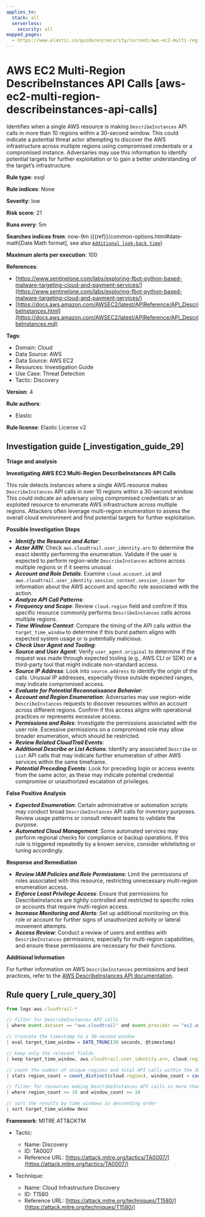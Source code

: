 ```yaml
---
applies_to:
  stack: all
  serverless:
    security: all
mapped_pages:
  - https://www.elastic.co/guide/en/security/current/aws-ec2-multi-region-describeinstances-api-calls.html
---
```


# AWS EC2 Multi-Region DescribeInstances API Calls [aws-ec2-multi-region-describeinstances-api-calls]

Identifies when a single AWS resource is making `DescribeInstances` API calls in more than 10 regions within a 30-second window. This could indicate a potential threat actor attempting to discover the AWS infrastructure across multiple regions using compromised credentials or a compromised instance. Adversaries may use this information to identify potential targets for further exploitation or to gain a better understanding of the target’s infrastructure.

**Rule type**: esql

**Rule indices**: None

**Severity**: low

**Risk score**: 21

**Runs every**: 5m

**Searches indices from**: now-9m ({{ref}}/common-options.html#date-math[Date Math format], see also [`Additional look-back time`](docs-content://solutions/security/detect-and-alert/create-detection-rule.md#rule-schedule))

**Maximum alerts per execution**: 100

**References**:

* [https://www.sentinelone.com/labs/exploring-fbot-python-based-malware-targeting-cloud-and-payment-services/](https://www.sentinelone.com/labs/exploring-fbot-python-based-malware-targeting-cloud-and-payment-services/)
* [https://docs.aws.amazon.com/AWSEC2/latest/APIReference/API_DescribeInstances.html](https://docs.aws.amazon.com/AWSEC2/latest/APIReference/API_DescribeInstances.md)

**Tags**:

* Domain: Cloud
* Data Source: AWS
* Data Source: AWS EC2
* Resources: Investigation Guide
* Use Case: Threat Detection
* Tactic: Discovery

**Version**: 4

**Rule authors**:

* Elastic

**Rule license**: Elastic License v2

## Investigation guide [_investigation_guide_29]

**Triage and analysis**

**Investigating AWS EC2 Multi-Region DescribeInstances API Calls**

This rule detects instances where a single AWS resource makes `DescribeInstances` API calls in over 10 regions within a 30-second window. This could indicate an adversary using compromised credentials or an exploited resource to enumerate AWS infrastructure across multiple regions. Attackers often leverage multi-region enumeration to assess the overall cloud environment and find potential targets for further exploitation.

**Possible Investigation Steps**

* ***Identify the Resource and Actor***:
* ***Actor ARN***: Check `aws.cloudtrail.user_identity.arn` to determine the exact identity performing the enumeration. Validate if the user is expected to perform region-wide `DescribeInstances` actions across multiple regions or if it seems unusual.
* ***Account and Role Details***: Examine `cloud.account.id` and `aws.cloudtrail.user_identity.session_context.session_issuer` for information about the AWS account and specific role associated with the action.
* ***Analyze API Call Patterns***:
* ***Frequency and Scope***: Review `cloud.region` field and confirm if this specific resource commonly performs `DescribeInstances` calls across multiple regions.
* ***Time Window Context***: Compare the timing of the API calls within the `target_time_window` to determine if this burst pattern aligns with expected system usage or is potentially malicious.
* ***Check User Agent and Tooling***:
* ***Source and User Agent***: Verify `user_agent.original` to determine if the request was made through expected tooling (e.g., AWS CLI or SDK) or a third-party tool that might indicate non-standard access.
* ***Source IP Address***: Look into `source.address` to identify the origin of the calls. Unusual IP addresses, especially those outside expected ranges, may indicate compromised access.
* ***Evaluate for Potential Reconnaissance Behavior***:
* ***Account and Region Enumeration***: Adversaries may use region-wide `DescribeInstances` requests to discover resources within an account across different regions. Confirm if this access aligns with operational practices or represents excessive access.
* ***Permissions and Roles***: Investigate the permissions associated with the user role. Excessive permissions on a compromised role may allow broader enumeration, which should be restricted.
* ***Review Related CloudTrail Events***:
* ***Additional Describe or List Actions***: Identify any associated `Describe` or `List` API calls that may indicate further enumeration of other AWS services within the same timeframe.
* ***Potential Preceding Events***: Look for preceding login or access events from the same actor, as these may indicate potential credential compromise or unauthorized escalation of privileges.

**False Positive Analysis**

* ***Expected Enumeration***: Certain administrative or automation scripts may conduct broad `DescribeInstances` API calls for inventory purposes. Review usage patterns or consult relevant teams to validate the purpose.
* ***Automated Cloud Management***: Some automated services may perform regional checks for compliance or backup operations. If this rule is triggered repeatedly by a known service, consider whitelisting or tuning accordingly.

**Response and Remediation**

* ***Review IAM Policies and Role Permissions***: Limit the permissions of roles associated with this resource, restricting unnecessary multi-region enumeration access.
* ***Enforce Least Privilege Access***: Ensure that permissions for DescribeInstances are tightly controlled and restricted to specific roles or accounts that require multi-region access.
* ***Increase Monitoring and Alerts***: Set up additional monitoring on this role or account for further signs of unauthorized activity or lateral movement attempts.
* ***Access Review***: Conduct a review of users and entities with `DescribeInstances` permissions, especially for multi-region capabilities, and ensure these permissions are necessary for their functions.

**Additional Information**

For further information on AWS `DescribeInstances` permissions and best practices, refer to the [AWS DescribeInstances API documentation](https://docs.aws.amazon.com/AWSEC2/latest/APIReference/API_DescribeInstances.md).


## Rule query [_rule_query_30]

```js
from logs-aws.cloudtrail-*

// filter for DescribeInstances API calls
| where event.dataset == "aws.cloudtrail" and event.provider == "ec2.amazonaws.com" and event.action == "DescribeInstances"

// truncate the timestamp to a 30-second window
| eval target_time_window = DATE_TRUNC(30 seconds, @timestamp)

// keep only the relevant fields
| keep target_time_window, aws.cloudtrail.user_identity.arn, cloud.region

// count the number of unique regions and total API calls within the 30-second window
| stats region_count = count_distinct(cloud.region), window_count = count(*) by target_time_window, aws.cloudtrail.user_identity.arn

// filter for resources making DescribeInstances API calls in more than 10 regions within the 30-second window
| where region_count >= 10 and window_count >= 10

// sort the results by time windows in descending order
| sort target_time_window desc
```

**Framework**: MITRE ATT&CKTM

* Tactic:

    * Name: Discovery
    * ID: TA0007
    * Reference URL: [https://attack.mitre.org/tactics/TA0007/](https://attack.mitre.org/tactics/TA0007/)

* Technique:

    * Name: Cloud Infrastructure Discovery
    * ID: T1580
    * Reference URL: [https://attack.mitre.org/techniques/T1580/](https://attack.mitre.org/techniques/T1580/)




